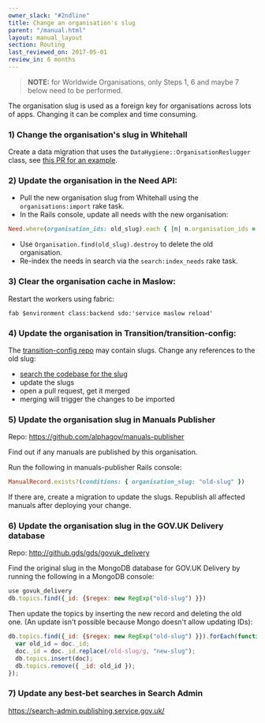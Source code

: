 ```yaml
---
owner_slack: "#2ndline"
title: Change an organisation's slug
parent: "/manual.html"
layout: manual_layout
section: Routing
last_reviewed_on: 2017-05-01
review_in: 6 months
---
```


> **NOTE:** for Worldwide Organisations, only Steps 1, 6 and maybe 7 below need
> to be performed.

The organisation slug is used as a foreign key for organisations across
lots of apps. Changing it can be complex and time consuming.

### 1)  Change the organisation's slug in Whitehall

Create a data migration that uses the `DataHygiene::OrganisationReslugger` class, see [this PR for an example](https://github.com/alphagov/whitehall/pull/2245).

### 2) Update the organisation in the Need API:

-   Pull the new organisation slug from Whitehall using the `organisations:import` rake task.
-   In the Rails console, update all needs with the new organisation:

  ```rb
  Need.where(organisation_ids: old_slug).each { |n| n.organisation_ids = (n.organisation_ids - [old_slug] + [new_slug]); n.save! }
  ```
-   Use `Organisation.find(old_slug).destroy` to delete the old
    organisation.
-   Re-index the needs in search via the `search:index_needs`
    rake task.

### 3)  Clear the organisation cache in Maslow:

Restart the workers using fabric:

```
fab $environment class:backend sdo:'service maslow reload'
```

### 4)  Update the organisation in Transition/transition-config:

The [transition-config repo](https://github.com/alphagov/transition-config) may contain slugs. Change any references to the old slug:

- [search the codebase for the slug](https://github.com/alphagov/transition-config/search?utf8=%E2%9C%93&q=old-slug)
- update the slugs
- open a pull request, get it merged
- merging will trigger the changes to be imported

### 5) Update the organisation slug in Manuals Publisher

Repo: <https://github.com/alphagov/manuals-publisher>

Find out if any manuals are published by this organisation.

Run the following in manuals-publisher Rails console:

```ruby
ManualRecord.exists?(conditions: { organisation_slug: "old-slug" })
```

If there are, create a migration to update the slugs. Republish all affected
manuals after deploying your change.

### 6) Update the organisation slug in the GOV.UK Delivery database

Repo: <http://github.gds/gds/govuk_delivery>

Find the original slug in the MongoDB database for GOV.UK
Delivery by running the following in a MongoDB console:

```js
use govuk_delivery
db.topics.find({_id: {$regex: new RegExp("old-slug") }})
```

Then update the topics by inserting the new record and deleting the old one.
(An update isn't possible because Mongo doesn't allow updating IDs):

```js
db.topics.find({_id: {$regex: new RegExp("old-slug") }}).forEach(function(doc) {
  var old_id = doc._id;
  doc._id = doc._id.replace(/old-slug/g, "new-slug");
  db.topics.insert(doc);
  db.topics.remove({ _id: old_id });
});
```

### 7) Update any best-bet searches in Search Admin

<https://search-admin.publishing.service.gov.uk/>
